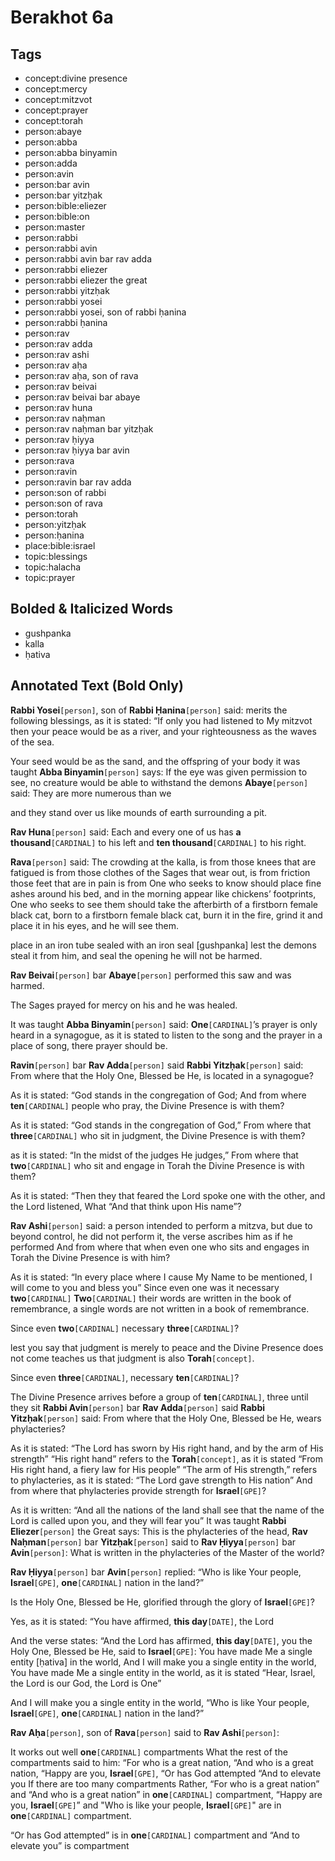 # Berakhot 6a

## Tags

- concept:divine presence
- concept:mercy
- concept:mitzvot
- concept:prayer
- concept:torah
- person:abaye
- person:abba
- person:abba binyamin
- person:adda
- person:avin
- person:bar avin
- person:bar yitzḥak
- person:bible:eliezer
- person:bible:on
- person:master
- person:rabbi
- person:rabbi avin
- person:rabbi avin bar rav adda
- person:rabbi eliezer
- person:rabbi eliezer the great
- person:rabbi yitzḥak
- person:rabbi yosei
- person:rabbi yosei, son of rabbi ḥanina
- person:rabbi ḥanina
- person:rav
- person:rav adda
- person:rav ashi
- person:rav aḥa
- person:rav aḥa, son of rava
- person:rav beivai
- person:rav beivai bar abaye
- person:rav huna
- person:rav naḥman
- person:rav naḥman bar yitzḥak
- person:rav ḥiyya
- person:rav ḥiyya bar avin
- person:rava
- person:ravin
- person:ravin bar rav adda
- person:son of rabbi
- person:son of rava
- person:torah
- person:yitzḥak
- person:ḥanina
- place:bible:israel
- topic:blessings
- topic:halacha
- topic:prayer

## Bolded & Italicized Words

- gushpanka
- kalla
- ḥativa

## Annotated Text (Bold Only)

**Rabbi Yosei**`[person]`, son of **Rabbi Ḥanina**`[person]` said: merits the following blessings, as it is stated: “If only you had listened to My mitzvot then your peace would be as a river, and your righteousness as the waves of the sea.

Your seed would be as the sand, and the offspring of your body it was taught **Abba Binyamin**`[person]` says: If the eye was given permission to see, no creature would be able to withstand the demons **Abaye**`[person]` said: They are more numerous than we

and they stand over us like mounds of earth surrounding a pit.

**Rav Huna**`[person]` said: Each and every one of us has **a thousand**`[CARDINAL]` to his left and **ten thousand**`[CARDINAL]` to his right.

**Rava**`[person]` said: The crowding at the kalla, is from those knees that are fatigued is from those clothes of the Sages that wear out, is from friction those feet that are in pain is from One who seeks to know should place fine ashes around his bed, and in the morning appear like chickens’ footprints, One who seeks to see them should take the afterbirth of a firstborn female black cat, born to a firstborn female black cat, burn it in the fire, grind it and place it in his eyes, and he will see them.

place in an iron tube sealed with an iron seal [gushpanka] lest the demons steal it from him, and seal the opening he will not be harmed.

**Rav Beivai**`[person]` bar **Abaye**`[person]` performed this saw and was harmed.

The Sages prayed for mercy on his and he was healed.

It was taught **Abba Binyamin**`[person]` said: **One**`[CARDINAL]`’s prayer is only heard in a synagogue, as it is stated to listen to the song and the prayer in a place of song, there prayer should be.

**Ravin**`[person]` bar **Rav Adda**`[person]` said **Rabbi Yitzḥak**`[person]` said: From where that the Holy One, Blessed be He, is located in a synagogue?

As it is stated: “God stands in the congregation of God; And from where **ten**`[CARDINAL]` people who pray, the Divine Presence is with them?

As it is stated: “God stands in the congregation of God,” From where that **three**`[CARDINAL]` who sit in judgment, the Divine Presence is with them?

as it is stated: “In the midst of the judges He judges,” From where that **two**`[CARDINAL]` who sit and engage in Torah the Divine Presence is with them?

As it is stated: “Then they that feared the Lord spoke one with the other, and the Lord listened, What “And that think upon His name”?

**Rav Ashi**`[person]` said: a person intended to perform a mitzva, but due to beyond control, he did not perform it, the verse ascribes him as if he performed And from where that when even one who sits and engages in Torah the Divine Presence is with him?

As it is stated: “In every place where I cause My Name to be mentioned, I will come to you and bless you” Since even one was it necessary **two**`[CARDINAL]` **Two**`[CARDINAL]` their words are written in the book of remembrance, a single words are not written in a book of remembrance.

Since even **two**`[CARDINAL]` necessary **three**`[CARDINAL]`?

lest you say that judgment is merely to peace and the Divine Presence does not come teaches us that judgment is also **Torah**`[concept]`.

Since even **three**`[CARDINAL]`, necessary **ten**`[CARDINAL]`?

The Divine Presence arrives before a group of **ten**`[CARDINAL]`, three until they sit **Rabbi Avin**`[person]` bar **Rav Adda**`[person]` said **Rabbi Yitzḥak**`[person]` said: From where that the Holy One, Blessed be He, wears phylacteries?

As it is stated: “The Lord has sworn by His right hand, and by the arm of His strength” “His right hand” refers to the **Torah**`[concept]`, as it is stated “From His right hand, a fiery law for His people” “The arm of His strength,” refers to phylacteries, as it is stated: “The Lord gave strength to His nation” And from where that phylacteries provide strength for **Israel**`[GPE]`?

As it is written: “And all the nations of the land shall see that the name of the Lord is called upon you, and they will fear you” It was taught **Rabbi Eliezer**`[person]` the Great says: This is the phylacteries of the head, **Rav Naḥman**`[person]` bar **Yitzḥak**`[person]` said to **Rav Ḥiyya**`[person]` bar **Avin**`[person]`: What is written in the phylacteries of the Master of the world?

**Rav Ḥiyya**`[person]` bar **Avin**`[person]` replied: “Who is like Your people, **Israel**`[GPE]`, **one**`[CARDINAL]` nation in the land?”

Is the Holy One, Blessed be He, glorified through the glory of **Israel**`[GPE]`?

Yes, as it is stated: “You have affirmed, **this day**`[DATE]`, the Lord

And the verse states: “And the Lord has affirmed, **this day**`[DATE]`, you the Holy One, Blessed be He, said to **Israel**`[GPE]`: You have made Me a single entity [ḥativa] in the world, And I will make you a single entity in the world, You have made Me a single entity in the world, as it is stated “Hear, Israel, the Lord is our God, the Lord is One”

And I will make you a single entity in the world, “Who is like Your people, **Israel**`[GPE]`, **one**`[CARDINAL]` nation in the land?”

**Rav Aḥa**`[person]`, son of **Rava**`[person]` said to **Rav Ashi**`[person]`:

It works out well **one**`[CARDINAL]` compartments What the rest of the compartments said to him: “For who is a great nation, “And who is a great nation, “Happy are you, **Israel**`[GPE]`, “Or has God attempted “And to elevate you If there are too many compartments Rather, “For who is a great nation” and “And who is a great nation” in **one**`[CARDINAL]` compartment, “Happy are you, **Israel**`[GPE]`” and "Who is like your people, **Israel**`[GPE]`" are in **one**`[CARDINAL]` compartment.

“Or has God attempted” is in **one**`[CARDINAL]` compartment and “And to elevate you” is compartment

